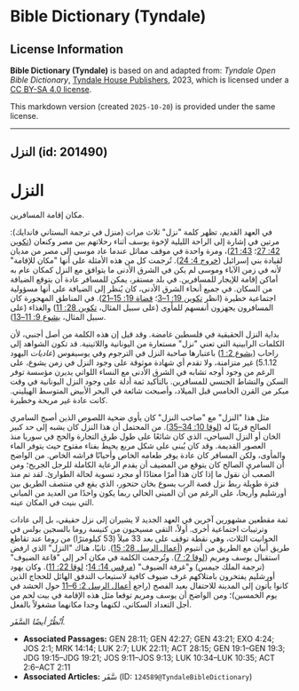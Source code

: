 # Bible Dictionary (Tyndale)

## License Information

**Bible Dictionary (Tyndale)** is based on and adapted from: _Tyndale Open Bible Dictionary_, [Tyndale House Publishers](https://tyndaleopenresources.com/), 2023, which is licensed under a [CC BY-SA 4.0 license](https://creativecommons.org/licenses/by-sa/4.0/legalcode.en).

This markdown version (created `2025-10-20`) is provided under the same license.



--------------------------------

## النزل (id: 201490)

النزل
=====

مكان إقامة المسافرين.

في العهد القديم، تظهر كلمة "نزل" ثلاث مرات (منزل في ترجمة البستاني فاندايك): مرتين في إشارة إلى الراحة الليلية لإخوة يوسف أثناء رحلاتهم بين مصر وكنعان ([تكوين 42: 27](https://ref.ly/Gen42:27)؛ [43: 21](https://ref.ly/Gen43:21))، ومرة ​​واحدة في موقف مماثل عندما عاد موسى إلى مصر من مديان لقيادة بني إسرائيل ([خروج 4: 24](https://ref.ly/Exod4:24)). تُرجمت كل من هذه الأمثلة على أنها "مكان للإقامة" لأنه في زمن الآباء وموسى لم يكن في الشرق الأدنى ما يتوافق مع النزل كمكان عام به أماكن إقامة للإيجار للمسافرين. في بلد مستقر، يمكن للمسافر عادة أن يتوقع الضيافة من السكان. في جميع أنحاء الشرق الأدنى، كان يُنظر إلى الضيافة على أنها مسؤولية اجتماعية خطيرة (انظر [تكوين 19: 1–3](https://ref.ly/Gen19:1-Gen19:3)؛ [قضاة 19: 15–21](https://ref.ly/Judg19:15-Judg19:21)). في المناطق المهجورة كان المسافرون يجهزون أنفسهم للمأوى (على سبيل المثال، [تكوين 28: 11](https://ref.ly/Gen28:11)) والغذاء (على سبيل المثال، [يشوع 9: 11–13](https://ref.ly/Josh9:11-Josh9:13)).

بداية النزل الحقيقية في فلسطين غامضة. وقد قيل إن هذه الكلمة من أصل أجنبي، لأن الكلمات الرابينية التي تعني "نزل" مستعارة من اليونانية واللاتينية. قد تكون الشواهد إلى راحاب ([يشوع 2: 1](https://ref.ly/Josh2:1)) باعتبارها صاحبة النزل في الترجوم وفي يوسيفوس (*عاديات* اليهود 5\.1\.12\) غير متزامنة، ولا تقدم أي شهادة موثوقة على وجود النزل في زمن يشوع، على الرغم من وجود أوجه تشابه في الشرق الأدنى مع النساء اللواتي يديرن مؤسسة توفر السكن والنشاط الجنسي للمسافرين. بالتأكيد ثمة أدلة على وجود النزل اليونانية في وقت مبكر من القرن الخامس قبل الميلاد، وأصبحت شائعة في البحر الأبيض المتوسط الهيليني. كانت عادة غير مريحة وخطيرة.

مثل هذا "النزل" مع "صاحب النزل" كان يأوي ضحية اللصوص الذين أصبح السامري الصالح قريبًا له ([لوقا 10: 34–35](https://ref.ly/Luke10:34-Luke10:35)). من المحتمل أن هذا النزل كان يشبه إلى حد كبير الخان أو النزل السياحي، الذي كان شائعًا على طول طرق التجارة والحج في سوريا منذ العصور القديمة. وقد كان يُبنى على شكل مربع يحيط بفناء مفتوح حيث يتوفر الماء والمأوى، ولكن المسافر كان عادة يوفر طعامه الخاص وأحيانًا فراشه الخاص. من الواضح أن السامري الصالح كان يتوقع من المضيف أن يقدم الرعاية الكاملة للرجل الجريح؛ ومن الصعب أن نقول ما إذا كان هذا أمرًا معتادًا أو مجرد تسوية لحالة الطوارئ. لقد تم منذ فترة طويلة ربط نزل قصة الرب يسوع بخان حتحور، الذي يقع في منتصف الطريق بين أورشليم وأريحا، على الرغم من أن المبنى الحالي ربما يكون واحدًا من العديد من المباني التي بنيت في المكان عينه.

ثمة مقطعين مشهورين آخرين في العهد الجديد لا يشيران إلى نزل حقيقي، بل إلى عادات وترتيبات اجتماعية أخرى. أولاً، التقى مسيحيون من كنيسة روما بالسجين بولس في الحوانيت الثلاث، وهي نقطة توقف على بعد 33 ميلاً (53 كيلومترًا) من روما عند تقاطع طريق أبيان مع الطريق من أنتيوم ([أعمال الرسل 28: 15](https://ref.ly/Acts28:15)). ثانيًا، هناك "النزل" الذي ارفض استقبال يوسف ومريم ([لوقا 2: 7](https://ref.ly/Luke2:7)). وتُرجمت الكلمة في مكان آخر إلى "قاعة الضيوف" (ترجمة الملك جيمس) و"غرفة الضيوف" ([مرقس 14: 14](https://ref.ly/Mark14:14)؛ [لوقا 22: 11](https://ref.ly/Luke22:11)). وكان يهود أورشليم يفتخرون بامتلاكهم غرف ضيوف كافية لاستيعاب التدفق الهائل للحجاج الذين كانوا يأتون إلى المدينة للاحتفال بعيد الفصح (راجع [أعمال الرسل 2: 6–11](https://ref.ly/Acts2:6-Acts2:11) حول الحشد في يوم الخمسين)؛ ومن الواضح أن يوسف ومريم توقعا مثل هذه الإقامة في بيت لحم من أجل التعداد السكاني، لكنهما وجدا مكانهما مشغولاً بالفعل.

*اُنْظُرْ أيضًا* السَّفَر.

* **Associated Passages:** GEN 28:11; GEN 42:27; GEN 43:21; EXO 4:24; JOS 2:1; MRK 14:14; LUK 2:7; LUK 22:11; ACT 28:15; GEN 19:1–GEN 19:3; JDG 19:15–JDG 19:21; JOS 9:11–JOS 9:13; LUK 10:34–LUK 10:35; ACT 2:6–ACT 2:11
* **Associated Articles:** سَّفَر (ID: `124589@TyndaleBibleDictionary`)

